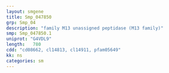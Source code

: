 ```yaml
---
layout: smgene
title: Smp_047850
grp: Smp_04
description: "family M13 unassigned peptidase (M13 family)"
smp: Smp_047850.1
uniprot: "G4VDL9"
length:   780
cdd: "cd08662, cl14813, cl14911, pfam05649"
kk: ns
categories: sm
---
```

